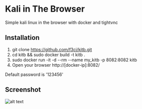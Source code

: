 # Kali in The Browser

 Simple kali linux in the browser with docker and tightvnc

## Installation

1. git clone https://github.com/f3ci/kitb.git
2. cd kitb && sudo docker build -t kitb .
3. sudo docker run -it -d --rm --name my_kitb -p 8082:8082 kitb
4. Open your browser http://[docker-ip]:8082/ 

Default password is '123456'

## Screenshot
![alt text](https://github.com/f3ci/kali-in-the-browser/raw/main/kitb.png)
